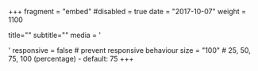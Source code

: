 +++
fragment = "embed"
#disabled = true
date = "2017-10-07"
weight = 1100

title=""
subtitle=""
media = '<script src="https://apps.elfsight.com/p/platform.js" defer></script><div class="elfsight-app-ed77cacb-88e9-4bdc-97e3-54b6a9619678"></div>'
responsive = false # prevent responsive behaviour
size = "100" # 25, 50, 75, 100 (percentage) - default: 75
+++

